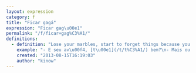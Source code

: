 ```yaml
---
layout: expression
category: f
title: "Ficar gagá"
expression: "Ficar gag\u00e1"
permalink: "/f/ficar+gag%C3%A1/"
definitions:
  - definition: "Lose your marbles, start to forget things because you are getting old, or start acting weird due to some mental illness."
    example: "- E seu av\u00f4, [t\u00e1](/t/t%C3%A1/) bem?\n- Mais ou menos, ele est\u00e1 ficando meio gag\u00e1 agora.\n- Puxa, que pena."
    created: "2013-08-15T16:19:03"
    author: "kinow"
---
```

